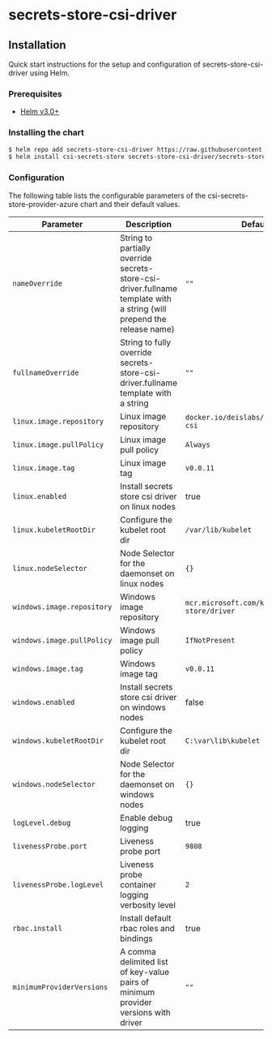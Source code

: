 # secrets-store-csi-driver

## Installation

Quick start instructions for the setup and configuration of secrets-store-csi-driver using Helm.

### Prerequisites

- [Helm v3.0+](https://helm.sh/docs/intro/quickstart/#install-helm)

### Installing the chart

```bash
$ helm repo add secrets-store-csi-driver https://raw.githubusercontent.com/kubernetes-sigs/secrets-store-csi-driver/master/charts
$ helm install csi-secrets-store secrets-store-csi-driver/secrets-store-csi-driver
```

### Configuration

The following table lists the configurable parameters of the csi-secrets-store-provider-azure chart and their default values.

| Parameter | Description | Default |
| --------- | ----------- | ------- |
| `nameOverride` | String to partially override secrets-store-csi-driver.fullname template with a string (will prepend the release name) | `""` |
| `fullnameOverride` | String to fully override secrets-store-csi-driver.fullname template with a string | `""` |
| `linux.image.repository` | Linux image repository | `docker.io/deislabs/secrets-store-csi` |
| `linux.image.pullPolicy` | Linux image pull policy | `Always` |
| `linux.image.tag` | Linux image tag | `v0.0.11` |
| `linux.enabled` | Install secrets store csi driver on linux nodes | true |
| `linux.kubeletRootDir` | Configure the kubelet root dir | `/var/lib/kubelet` |
| `linux.nodeSelector` | Node Selector for the daemonset on linux nodes | `{}` |
| `windows.image.repository` | Windows image repository | `mcr.microsoft.com/k8s/csi/secrets-store/driver` |
| `windows.image.pullPolicy` | Windows image pull policy | `IfNotPresent` |
| `windows.image.tag` | Windows image tag | `v0.0.11` |
| `windows.enabled` | Install secrets store csi driver on windows nodes | false |
| `windows.kubeletRootDir` | Configure the kubelet root dir | `C:\var\lib\kubelet` |
| `windows.nodeSelector` | Node Selector for the daemonset on windows nodes | `{}` |
| `logLevel.debug` | Enable debug logging | true |
| `livenessProbe.port` | Liveness probe port | `9808` |
| `livenessProbe.logLevel` | Liveness probe container logging verbosity level | `2` |
| `rbac.install` | Install default rbac roles and bindings | true |
| `minimumProviderVersions` | A comma delimited list of key-value pairs of minimum provider versions with driver | `""` |
